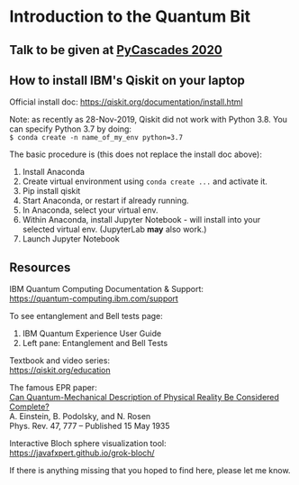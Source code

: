 # Introduction to the Quantum Bit

## Talk to be given at [PyCascades 2020](https://2020.pycascades.com)

## How to install IBM's Qiskit on your laptop

Official install doc: <https://qiskit.org/documentation/install.html>

Note: as recently as 28-Nov-2019, Qiskit did not work with Python 3.8. You can specify Python 3.7 by doing:<br>
`$ conda create -n name_of_my_env python=3.7`

The basic procedure is (this does not replace the install doc above):
1. Install Anaconda
2. Create virtual environment using `conda create ...` and activate it.
3. Pip install qiskit
4. Start Anaconda, or restart if already running.
5. In Anaconda, select your virtual env.
6. Within Anaconda, install Jupyter Notebook - will install into your selected virtual env. (JupyterLab **may** also work.)
7. Launch Jupyter Notebook

## Resources

IBM Quantum Computing Documentation & Support:<br>
<https://quantum-computing.ibm.com/support>

To see entanglement and Bell tests page:<br>
1. IBM Quantum Experience User Guide
2. Left pane: Entanglement and Bell Tests

Textbook and video series:<br>
<https://qiskit.org/education>

The famous EPR paper:<br>
[Can Quantum-Mechanical Description of Physical Reality Be Considered Complete?](https://journals.aps.org/pr/abstract/10.1103/PhysRev.47.777)<br>
A. Einstein, B. Podolsky, and N. Rosen<br>
Phys. Rev. 47, 777 – Published 15 May 1935

Interactive Bloch sphere visualization tool:<br>
<https://javafxpert.github.io/grok-bloch/>

If there is anything missing that you hoped to find here, please let me know.


